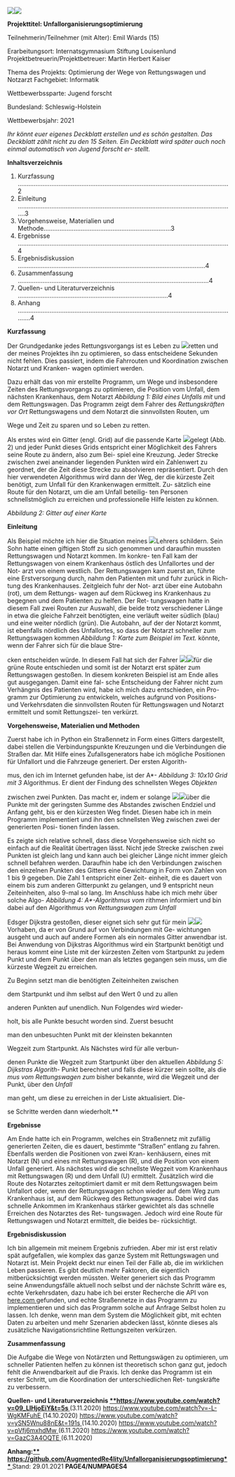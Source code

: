 ![](Readme_contents/Aspose.Words.be22a0c1-6b2b-4e6c-833b-875da8ba6ca6.001.png)![](Readme_contents/Aspose.Words.be22a0c1-6b2b-4e6c-833b-875da8ba6ca6.002.png)

**Projekttitel: Unfallorganisierungsoptimierung** 

Teilnehmerin/Teilnehmer (mit Alter): Emil Wiards (15) 

Erarbeitungsort: Internatsgymnasium Stiftung Louisenlund Projektbetreuerin/Projektbetreuer: Martin Herbert Kaiser 

Thema des Projekts: Optimierung der Wege von Rettungswagen und Notzarzt Fachgebiet: Informatik 

Wettbewerbssparte: Jugend forscht 

Bundesland: Schleswig-Holstein 

Wettbewerbsjahr: 2021 

*Ihr könnt euer eigenes Deckblatt erstellen und es schön gestalten. Das Deckblatt zählt nicht zu den 15 Seiten. Ein Deckblatt wird später auch noch einmal automatisch von Jugend forscht er- stellt.* 

**Inhaltsverzeichnis** 

1. Kurzfassung .......................................................................................................................2 
1. Einleitung ...........................................................................................................................3 
1. Vorgehensweise, Materialien und Methode........................................................................3 
1. Ergebnisse   .......................................................................................................................4 
1. Ergebnisdiskussion   ..........................................................................................................4 
1. Zusammenfassung ............................................................................................................4 
1. Quellen- und Literaturverzeichnis  .....................................................................................4 
1. Anhang ..............................................................................................................................4 

**Kurzfassung** 

Der Grundgedanke jedes Rettungsvorgangs ist es Leben  zu  ![](Readme_contents/Aspose.Words.be22a0c1-6b2b-4e6c-833b-875da8ba6ca6.003.png)retten  und  der meines Projektes ihn zu optimieren, so dass  entscheidene Sekunden nicht fehlen. Dies passiert, indem die  Fahrrouten und Koordination zwischen Notarzt und Kranken- wagen optimiert werden.  

Dazu erhält  das  von mir erstellte Programm, um Wege  und  insbesondere Zeiten des Rettungsvorgangs zu optimieren, die  Position vom Unfall, dem nächsten Krankenhaus, dem Notarzt  *Abbildung 1: Bild eines Unfalls mit* und dem Rettungswagen. Das Programm zeigt dem Fahrer des  *Rettungskräften vor Ort* Rettungswagens und dem Notarzt die sinnvollsten Routen, um 

Wege und Zeit zu sparen und so Leben zu retten. 

Als erstes wird ein Gitter (engl. Grid) auf die passende Karte  ![](Readme_contents/Aspose.Words.be22a0c1-6b2b-4e6c-833b-875da8ba6ca6.004.jpeg)gelegt (Abb. 2) und jeder Punkt dieses Grids entspricht einer  Möglichkeit des Fahrers seine Route zu ändern, also zum Bei- spiel eine Kreuzung. Jeder Strecke zwischen zwei aneinander  liegenden Punkten wird ein Zahlenwert zu geordnet, der die  Zeit diese Strecke zu absolvieren repräsentiert. Durch den hier  verwendeten Algorithmus wird dann der Weg, der die kürzeste   Zeit benötigt, zum Unfall für den Krankenwagen ermittelt. Zu- sätzlich eine Route für den Notarzt, um die am Unfall beteilig- ten Personen schnellstmöglich zu erreichen und professionelle  Hilfe leisten zu können.  

*Abbildung 2: Gitter auf einer Karte* 

**Einleitung** 

Als Beispiel möchte ich hier die Situation meines  ![](Readme_contents/Aspose.Words.be22a0c1-6b2b-4e6c-833b-875da8ba6ca6.005.jpeg)Lehrers schildern. Sein Sohn hatte einen giftigen  Stoff zu sich genommen und daraufhin mussten  Rettungswagen und Notarzt kommen. Im konkre- ten  Fall  kam  der  Rettungswagen  von  einem  Krankenhaus östlich des Unfallortes und der Not- arzt von einem westlich. Der Rettungswagen kam  zuerst  an,  führte  eine  Erstversorgung  durch,  nahm den Patienten mit und fuhr zurück in Rich- tung des Krankenhauses. Zeitgleich fuhr der Not- arzt über eine Autobahn (rot), um dem Rettungs- wagen  auf  dem  Rückweg  ins  Krankenhaus  zu  begegnen und dem Patienten zu helfen. Der Ret- tungswagen hatte in diesem Fall zwei Routen zur  Auswahl, die beide trotz verschiedener Länge in  etwa die gleiche Fahrzeit benötigten, eine verläuft  weiter  südlich  (blau)  und  eine  weiter  nördlich  (grün). Die Autobahn, auf der der Notarzt kommt,  ist ebenfalls nördlich des Unfallortes, so dass der  Notarzt  schneller  zum  Rettungswagen  kommen  *Abbildung 1: Karte zum Beispiel im Text.* könnte, wenn der Fahrer sich für die blaue Stre-

cken entscheiden würde. In diesem Fall hat sich der Fahrer  ![](Readme_contents/Aspose.Words.be22a0c1-6b2b-4e6c-833b-875da8ba6ca6.006.png)![](Readme_contents/Aspose.Words.be22a0c1-6b2b-4e6c-833b-875da8ba6ca6.007.png)für die grüne Route entschieden und somit ist der Notarzt erst  später zum Rettungswagen gestoßen. In diesem konkreten  Beispiel ist am Ende alles gut ausgegangen. Damit eine fal- sche  Entscheidung  der  Fahrer  nicht  zum  Verhängnis  des  Patienten  wird,  habe  ich  mich  dazu  entschieden,  ein  Pro- gramm zur Optimierung zu entwickeln, welches aufgrund von  Positions-  und  Verkehrsdaten  die  sinnvollsten  Routen  für  Rettungswagen und Notarzt ermittelt und somit Rettungszei- ten verkürzt.  

**Vorgehensweise, Materialien und Methoden**  

Zuerst  habe  ich  in  Python  ein  Straßennetz  in  Form  eines  Gitters  dargestellt,  dabei  stellen  die  Verbindungspunkte  Kreuzungen und die Verbindungen die Straßen dar. Mit Hilfe  eines  Zufallsgenerators  habe  ich  mögliche  Positionen  für  Unfallort und die Fahrzeuge generiert. Der ersten Algorith-

mus,  den  ich  im  Internet  gefunden  habe,  ist  der  A\*- *Abbildung 3: 10x10 Grid mit 3* Algorithmus.  Er  dient  der  Findung  des  schnellsten  Weges  *Objekten* 

zwischen  zwei  Punkten.  Das  macht  er,  indem  er  solange  ![](Readme_contents/Aspose.Words.be22a0c1-6b2b-4e6c-833b-875da8ba6ca6.008.png)![](Readme_contents/Aspose.Words.be22a0c1-6b2b-4e6c-833b-875da8ba6ca6.009.png)über die Punkte mit der geringsten Summe des Abstandes  zwischen Endziel und Anfang geht, bis er den kürzesten Weg  findet. Diesen habe ich in mein Programm implementiert und  ihn den schnellsten Weg zwischen zwei der generierten Posi- tionen finden lassen.  

Es zeigte sich relative schnell, dass diese Vorgehensweise  sich nicht so einfach auf die Realität übertragen lässt. Nicht  jede Strecke zwischen zwei Punkten ist gleich lang und kann  auch bei gleicher Länge nicht immer gleich schnell befahren  werden. Daraufhin habe ich den Verbindungen zwischen den  einzelnen Punkten des Gitters eine Gewichtung in Form von  Zahlen von 1 bis 9 gegeben. Die Zahl 1 entspricht einer Zeit- einheit, die es dauert von einem bis zum anderen Gitterpunkt  zu gelangen, und 9 entspricht neun Zeiteinheiten, also 9-mal  so lang. Im Anschluss habe ich mich mehr über solche Algo- *Abbildung 4: A\*-Algorithmus vom* rithmen  informiert  und  bin  dabei  auf  den  Algorithmus  von  *Rettungswagen zum Unfall* 

Edsger Dijkstra gestoßen, dieser eignet sich sehr gut für mein  ![](Readme_contents/Aspose.Words.be22a0c1-6b2b-4e6c-833b-875da8ba6ca6.010.png)![](Readme_contents/Aspose.Words.be22a0c1-6b2b-4e6c-833b-875da8ba6ca6.011.png)Vorhaben, da er von Grund auf von Verbindungen mit Ge- wichtungen  ausgeht  und  auch  auf  andere  Formen  als  ein  normales Gitter anwendbar ist. Bei Anwendung von Dijkstras  Algorithmus wird ein Startpunkt benötigt und heraus kommt  eine Liste mit der kürzesten Zeiten vom Startpunkt zu jedem  Punkt und dem Punkt über den man als letztes gegangen  sein muss, um die kürzeste Wegzeit zu erreichen.  

Zu Beginn setzt man die benötigten Zeiteinheiten zwischen  

dem Startpunkt und ihm selbst auf den Wert 0 und zu allen  

anderen Punkten auf unendlich. Nun Folgendes wird wieder- 

holt,  bis  alle  Punkte  besucht  worden  sind.  Zuerst  besucht  

man  den  unbesuchten  Punkt  mit  der  kleinsten  bekannten  

Wegzeit zum Startpunkt. Als Nächstes wird für alle verbun- 

denen Punkte die Wegzeit zum Startpunkt über den aktuellen  *Abbildung 5: Dijkstras Algorith-* Punkt berechnet und  falls diese  kürzer sein sollte, als die  *mus vom Rettungswagen zum* bisher bekannte, wird die Wegzeit und der Punkt, über den  *Unfall* 

man geht, um diese zu erreichen in der Liste aktualisiert. Die-

se Schritte werden dann wiederholt.** 

**Ergebnisse** 

Am Ende hatte ich ein Programm, welches ein Straßennetz mit zufällig generierten Zeiten, die es dauert, bestimmte “Straßen” entlang zu fahren. Ebenfalls werden die Positionen von zwei Kran- kenhäusern, eines mit Notarzt (N) und eines mit Rettungswagen (R), und die Position von einem Unfall generiert. Als nächstes wird die schnellste Wegzeit vom Krankenhaus mit Rettungswagen (R) und dem Unfall (U) ermittelt. Zusätzlich wird die Route des Notarztes zeitoptimiert damit er mit dem Rettungswagen beim Unfallort oder, wenn der Rettungswagen schon wieder auf dem Weg zum Krankenhaus ist, auf dem Rückweg des Rettungswagens. Dabei wird das schnelle Ankommen im Krankenhaus stärker gewichtet als das schnelle Erreichen des Notarztes des Ret- tungswagen. Jedoch wird eine Route für Rettungswagen und Notarzt ermittelt, die beides be- rücksichtigt. 

**Ergebnisdiskussion** 

Ich bin allgemein mit meinem Ergebnis zufrieden. Aber mir ist erst relativ spät aufgefallen, wie komplex das ganze System mit Rettungswagen und Notarzt ist. Mein Projekt deckt nur einen Teil der Fälle ab, die im wirklichen Leben passieren. Es gibt deutlich mehr Faktoren, die eigentlich mitberücksichtigt werden müssten. Weiter generiert sich das Programm seine Anwendungsfälle aktuell noch selbst und der nächste Schritt wäre es, echte Verkehrsdaten, dazu habe ich bei erster Recherche die API von[ here.com ](https://here.com/)gefunden, und echte Straßennetze in das Programm zu implementieren und sich das Programm solche auf Anfrage Selbst holen zu lassen. Ich denke, wenn man dem System die Möglichkeit gibt, mit echten Daten zu arbeiten und mehr Szenarien abdecken lässt, könnte dieses als zusätzliche Navigationsrichtline Rettungszeiten verkürzen. 

**Zusammenfassung** 

Die Aufgabe die Wege von Notärzten und Rettungswägen zu optimieren, um schneller Patienten helfen zu können ist theoretisch schon ganz gut, jedoch fehlt die Anwendbarkeit auf die Praxis. Ich denke das Programm ist ein erster Schritt, um die Koordination der unterschiedlichen Ret- tungskräfte zu verbessern. 

**Quellen- und Literaturverzeichnis [**https://www.youtube.com/watch?v=09_LlHjoEiY&t=5s ](https://www.youtube.com/watch?v=09_LlHjoEiY&t=5s)**(3.11.2020) [https://www.youtube.com/watch?v=-L-WgKMFuhE ](https://www.youtube.com/watch?v=-L-WgKMFuhE)(14.10.2020) [https://www.youtube.com/watch?v=ySN5Wnu88nE&t=191s ](https://www.youtube.com/watch?v=ySN5Wnu88nE&t=191s)(14.10.2020) [https://www.youtube.com/watch?v=pVfj6mxhdMw ](https://www.youtube.com/watch?v=pVfj6mxhdMw)(6.11.2020) [https://www.youtube.com/watch?v=GazC3A4OQTE ](https://www.youtube.com/watch?v=GazC3A4OQTE)(6.11.2020) 

**Anhang:[** https://github.com/AugmentedRe4lity/Unfallorganisierungsoptimierung** ](https://github.com/AugmentedRe4lity/Unfallorganisierungsoptimierung)**
Stand: 29.01.2021 **PAGE4/NUMPAGES4** 
